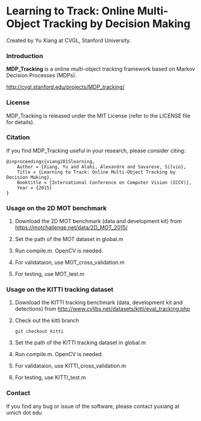 # Learning to Track: Online Multi-Object Tracking by Decision Making

Created by Yu Xiang at CVGL, Stanford University.

### Introduction

**MDP_Tracking** is a online multi-object tracking framework based on Markov Decision Processes (MDPs).

http://cvgl.stanford.edu/projects/MDP_tracking/

### License

MDP_Tracking is released under the MIT License (refer to the LICENSE file for details).

### Citation

If you find MDP_Tracking useful in your research, please consider citing:

    @inproceedings{xiang2015learning,
        Author = {Xiang, Yu and Alahi, Alexandre and Savarese, Silvio},
        Title = {Learning to Track: Online Multi-Object Tracking by Decision Making},
        Booktitle = {International Conference on Computer Vision (ICCV)},
        Year = {2015}
    }

### Usage on the 2D MOT benchmark

1. Download the 2D MOT benchmark (data and development kit) from https://motchallenge.net/data/2D_MOT_2015/

2. Set the path of the MOT dataset in global.m

3. Run compile.m. OpenCV is needed.

4. For validataion, use MOT_cross_validation.m

5. For testing, use MOT_test.m

### Usage on the KITTI tracking dataset

1. Download the KITTI tracking benchmark (data, development kit and detections) from http://www.cvlibs.net/datasets/kitti/eval_tracking.php

2. Check out the kitti branch
    ```Shell
    git checkout kitti
    ```

3. Set the path of the KITTI tracking dataset in global.m

4. Run compile.m. OpenCV is needed.

5. For validataion, use KITTI_cross_validation.m

6. For testing, use KITTI_test.m

### Contact

If you find any bug or issue of the software, please contact yuxiang at umich dot edu
